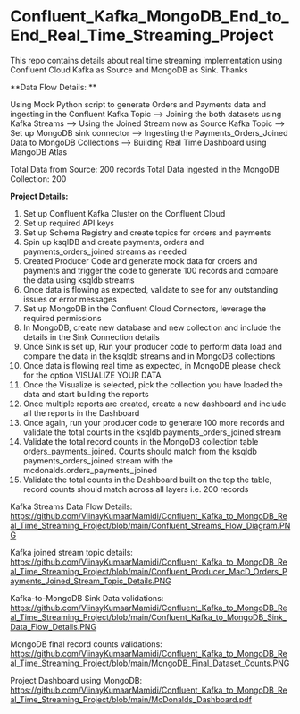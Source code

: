 # Confluent_Kafka_MongoDB_End_to_End_Real_Time_Streaming_Project

This repo contains details about real time streaming implementation using Confluent Cloud Kafka as Source and MongoDB as Sink. Thanks

**Data Flow Details: **

Using Mock Python script to generate Orders and Payments data and ingesting in the Confluent Kafka Topic --> Joining the both datasets using Kafka Streams --> Using the Joined Stream now as Source Kafka Topic --> Set up MongoDB sink connector --> Ingesting the Payments_Orders_Joined Data to MongoDB Collections --> Building Real Time Dashboard using MangoDB Atlas

Total Data from Source: 200 records
Total Data ingested in the MongoDB Collection: 200


**Project Details:** 

1. Set up Confluent Kafka Cluster on the Confluent Cloud
2. Set up required API keys
3. Set up Schema Registry and create topics for orders and payments
4. Spin up ksqlDB and create payments, orders and payments_orders_joined streams as needed
5. Created Producer Code and generate mock data for orders and payments and trigger the code to generate 100 records and compare the data using ksqldb streams
6. Once data is flowing as expected, validate to see for any outstanding issues or error messages
7. Set up MongoDB in the Confluent Cloud Connectors, leverage the required permissions
8. In MongoDB, create new database and new collection and include the details in the Sink Connection details
9. Once Sink is set up, Run your producer code to perform data load and compare the data in the ksqldb streams and in MongoDB collections
10. Once data is flowing real time as expected, in MongoDB please check for the option VISUALIZE YOUR DATA
11. Once the Visualize is selected, pick the collection you have loaded the data and start building the reports
12. Once multiple reports are created, create a new dashboard and include all the reports in the Dashboard
13. Once again, run your producer code to generate 100 more records and validate the total counts in the ksqldb payments_orders_joined stream
14. Validate the total record counts in the MongoDB collection table orders_payments_joined. Counts should match from the ksqldb payments_orders_joined stream with the mcdonalds.orders_payments_joined
15. Validate the total counts in the Dashboard built on the top the table, record counts should match across all layers i.e. 200 records
    

Kafka Streams Data Flow Details: https://github.com/ViinayKumaarMamidi/Confluent_Kafka_to_MongoDB_Real_Time_Streaming_Project/blob/main/Confluent_Streams_Flow_Diagram.PNG

Kafka joined stream topic details: https://github.com/ViinayKumaarMamidi/Confluent_Kafka_to_MongoDB_Real_Time_Streaming_Project/blob/main/Confluent_Producer_MacD_Orders_Payments_Joined_Stream_Topic_Details.PNG


Kafka-to-MongoDB Sink Data validations: https://github.com/ViinayKumaarMamidi/Confluent_Kafka_to_MongoDB_Real_Time_Streaming_Project/blob/main/Confluent_Kafka_to_MongoDB_Sink_Data_Flow_Details.PNG

MongoDB final record counts validations: https://github.com/ViinayKumaarMamidi/Confluent_Kafka_to_MongoDB_Real_Time_Streaming_Project/blob/main/MongoDB_Final_Dataset_Counts.PNG


Project Dashboard using MongoDB: https://github.com/ViinayKumaarMamidi/Confluent_Kafka_to_MongoDB_Real_Time_Streaming_Project/blob/main/McDonalds_Dashboard.pdf

